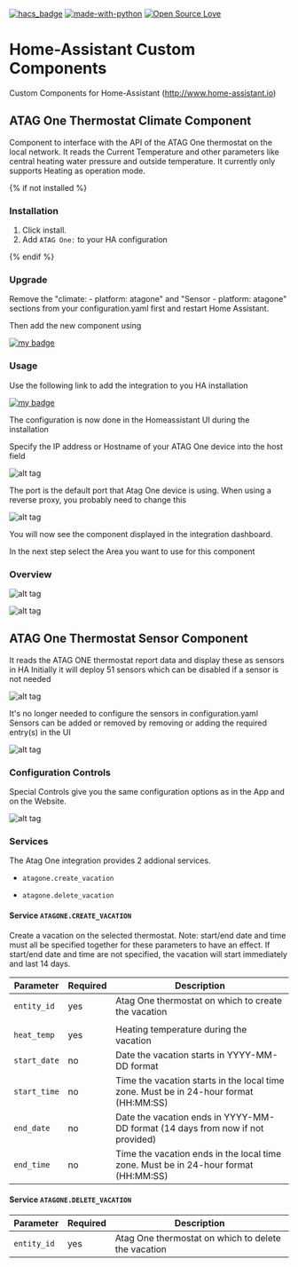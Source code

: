 [![hacs_badge](https://img.shields.io/badge/HACS-Default-orange.svg)](https://github.com/custom-components/hacs) [![made-with-python](https://img.shields.io/badge/Made%20with-Python-1f425f.svg)](https://www.python.org/) [![Open Source Love](https://badges.frapsoft.com/os/v1/open-source.svg?v=103)](https://github.com/ellerbrock/open-source-badges/)

# Home-Assistant Custom Components

Custom Components for Home-Assistant (http://www.home-assistant.io)

## ATAG One Thermostat Climate Component

Component to interface with the API of the ATAG One thermostat on the local network.
It reads the Current Temperature and other parameters like central heating water pressure and outside temperature. It currently only supports Heating as operation mode.

{% if not installed %}

### Installation

1. Click install.
1. Add `ATAG One:` to your HA configuration  

{% endif %}

### Upgrade

Remove the "climate: - platform: atagone" and "Sensor - platform: atagone" sections from your configuration.yaml first and restart Home Assistant.

Then add the new component using

[![my badge](https://my.home-assistant.io/badges/config_flow_start.svg)](https://my.home-assistant.io/redirect/config_flow_start?domain=atagone)

### Usage

Use the following link to add the integration to you HA installation

[![my badge](https://my.home-assistant.io/badges/config_flow_start.svg)](https://my.home-assistant.io/redirect/config_flow_start?domain=atagone)

The configuration is now done in the Homeassistant UI during the installation

Specify the IP address or Hostname of your ATAG One device into the host field

![alt tag](https://github.com/herikw/home-assistant-custom-components/blob/master/screenshots/AoneDetails.png?raw=true "Screenshot")

The port is the default port that Atag One device is using. When using a reverse proxy, you probably need to change this

![alt tag](https://github.com/herikw/home-assistant-custom-components/blob/master/screenshots/AoneSucces.png?raw=true "Screenshot")

You will now see the component displayed in the integration dashboard.

In the next step select the Area you want to use for this component

### Overview

![alt tag](https://github.com/herikw/home-assistant-custom-components/blob/master/screenshots/AoneNew.png?raw=true "Screenshot")

![alt tag](https://github.com/herikw/home-assistant-custom-components/blob/master/screenshots/AoneDetails.png?raw=true "Screenshot")

## ATAG One Thermostat Sensor Component

It reads the ATAG ONE thermostat report data and display these as sensors in HA
Initially it will deploy 51 sensors which can be disabled if a sensor is not needed

![alt tag](https://github.com/herikw/home-assistant-custom-components/blob/master/screenshots/AoneSensors.png?raw=true "Screenshot")

It's no longer needed to configure the sensors in configuration.yaml
Sensors can be added or removed by removing or adding the required entry(s) in the UI

![alt tag](https://github.com/herikw/home-assistant-custom-components/blob/master/screenshots/disable-sensor.png?raw=true "Screenshot")

### Configuration Controls

Special Controls give you the same configuration options as in the App and on the Website.

![alt tag](https://github.com/herikw/home-assistant-custom-components/blob/master/screenshots/AOneConf.png?raw=true "Screenshot")

### Services

The Atag One integration provides 2 addional services.

- `atagone.create_vacation`

- `atagone.delete_vacation`

#### Service `ATAGONE.CREATE_VACATION`

Create a vacation on the selected thermostat. Note: start/end date and time must all be specified together for these parameters to have an effect. If start/end date and time are not specified, the vacation will start immediately and last 14 days.


| Parameter              | Required | Description                                                                                        |
| ---------------------- | -------- | -------------------------------------------------------------------------------------------------- |
| `entity_id`            | yes      | Atag One thermostat on which to create the vacation	                                               |
|                                                                                                                                        |
| `heat_temp`            | yes      | Heating temperature during the vacation                                                            |
| `start_date`           | no       | Date the vacation starts in YYYY-MM-DD format                                                      |
| `start_time`           | no       | Time the vacation starts in the local time zone. Must be in 24-hour format (HH:MM:SS)              |
| `end_date`             | no       | Date the vacation ends in YYYY-MM-DD format (14 days from now if not provided)                     |
| `end_time`             | no       | Time the vacation ends in the local time zone. Must be in 24-hour format (HH:MM:SS)                |

#### Service `ATAGONE.DELETE_VACATION`

| Parameter              | Required | Description                                                                                        |
| ---------------------- | -------- | -------------------------------------------------------------------------------------------------- |
| `entity_id`            | yes      | Atag One thermostat on which to delete the vacation	                                               |
